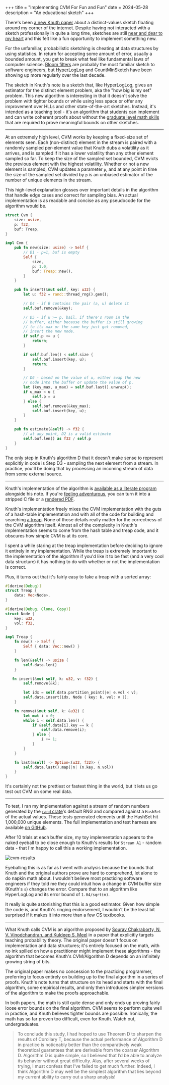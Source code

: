 +++
title = "Implementing CVM For Fun and Fun"
date = 2024-05-28
description = "An educational sketch"
+++

There's been [a new Knuth paper][cvm_note] about a distinct-values sketch floating around my corner of the internet. Despite having not interacted with a sketch professionally in quite a long time, sketches are still [near and dear to my heart][pwl_hll] and this felt like a fun opportunity to implement something new.

For the unfamiliar, probabilistic sketching is cheating at data structures by using statistics. In return for accepting some amount of error, usually a bounded amount, you get to break what feel like fundamental laws of computer science. [Bloom filters][bloom_filter] are probably the most familiar sketch to software engineers, but [HyperLogLog][hll_paper] and CountMinSketch have been showing up more regularly over the last decade.

The sketch in Knuth's note is a sketch that, like HyperLogLog, gives an estimator for the distinct element problem, aka the "how big is my set" problem. This new algorithm is interesting in that it doesn't solve the problem with tighter bounds or while using less space or offer any improvement over HLLs and other state-of-the-art sketches. Instead, it's intended as a teaching tool - it's an algorithm that students can implement and can write coherent proofs about without the [graduate level math skills][mellin] that are required to prove meaningful bounds on other sketches.

[bloom_filter]: https://en.wikipedia.org/wiki/Bloom_filter
[pwl_hll]: https://www.youtube.com/watch?v=y3fTaxA8PkU
[hll_paper]: https://dmtcs.episciences.org/3545/pdf
[mellin]: https://mathworld.wolfram.com/MellinTransform.html

[cvm_note]: https://www-cs-faculty.stanford.edu/~knuth/papers/cvm-note.pdf

---

At an extremely high level, CVM works by keeping a fixed-size set of elements seen. Each (non-distinct) element in the stream is paired with a randomly sampled per-element value that Knuth dubs a volatility as it arrives, and is sampled if it has a lower volatility than any other element sampled so far. To keep the size of the sampled set bounded, CVM evicts the previous element with the highest volatility. Whether or not a new element is sampled, CVM updates a parameter `p`, and at any point in time the size of the sampled set divided by `p` is an unbiased estimator of the number of unique elements in the stream.

This high-level explanation glosses over important details in the algorithm that handle edge cases and correct for sampling bias. An actual implementation is as readable and concise as any pseudocode for the algorithm would be.

```rust
struct Cvm {
    size: usize,
    p: f32,
    buf: Treap,
}

impl Cvm {
    pub fn new(size: usize) -> Self {
        // D1 - p=1, buf is empty
        Self {
            size,
            p: 1.0,
            buf: Treap::new(),
        }
    }

    pub fn insert(&mut self, key: u32) {
        let u: f32 = rand::thread_rng().gen();

        // D4 - if B contains the pair (a, u) delete it
        self.buf.remove(&key);

        // D5 - if u >= p, bail. if there's room in the
        // buffer, either because the buffer is still growing
        // to its max or the same key just got removed,
        // insert the new node.
        if self.p <= u {
            return;
        }

        if self.buf.len() < self.size {
            self.buf.insert(key, u);
            return;
        }

        // D6 - based on the value of u, either swap the new
        // node into the buffer or update the value of p.
        let (key_max, u_max) = self.buf.last().unwrap();
        if u_max < u {
            self.p = u
        } else {
            self.buf.remove(&key_max);
            self.buf.insert(key, u);
        }
    }

    pub fn estimate(&self) -> f32 {
        // at any point, D2 is a valid estimate
        self.buf.len() as f32 / self.p
    }
}
```

The only step in Knuth's algorithm D that it doesn't make sense to represent explicitly in code is Step D3 - sampling the next element from a stream. In practice, you'll be doing that by processing an incoming stream of data from some external source.

---

Knuth's implementation of the algorithm is [available as a literate program][cvm_cweb] alongside his note. If you're [feeling adventurous][texlive], you can turn it into a stripped C file or a [rendered PDF][cvm_rendered].

Knuth's implementation freely mixes the CVM implementation with the guts of a hash-table implementation and with all of the code for building and searching [a treap][treap_wiki]. None of those details really matter for the correctness of the CVM algorithm itself. Almost all of the complexity in Knuth's implementation seems to come from the hash table and treap code, and it obscures how simple CVM is at its core.

I spent a while staring at the treap implementation before deciding to ignore it entirely in my implementation. While the treap is extremely important to the implementation of the algorithm if you'd like it to be fast (and a very cool data structure) it has nothing to do with whether or not the implementation is correct.

Plus, it turns out that it's fairly easy to fake a treap with a sorted array:

```rust
#[derive(Debug)]
struct Treap {
    data: Vec<Node>,
}

#[derive(Debug, Clone, Copy)]
struct Node {
    key: u32,
    vol: f32,
}

impl Treap {
    fn new() -> Self {
        Self { data: Vec::new() }
    }

    fn len(&self) -> usize {
        self.data.len()
    }

   fn insert(&mut self, k: u32, v: f32) {
        self.remove(&k);

        let idx = self.data.partition_point(|e| e.vol < v);
        self.data.insert(idx, Node { key: k, vol: v });
    }

    fn remove(&mut self, k: &u32) {
        let mut i = 0;
        while i < self.data.len() {
            if &self.data[i].key == k {
                self.data.remove(i);
            } else {
                i += 1;
            }
        }
    }

    fn last(&self) -> Option<(u32, f32)> {
        self.data.last().map(|n| (n.key, n.vol))
    }
}
```

It's certainly not the prettiest or fastest thing in the world, but it lets us go test out CVM on some real data.

[texlive]: https://tug.org/texlive/
[cvm_cweb]: https://cs.stanford.edu/~knuth/programs/cvm-estimates.w
[cvm_rendered]: cvm-estimates.pdf
[treap_wiki]: https://en.wikipedia.org/wiki/Treap

---

To test, I ran my implementation against a stream of random numbers generated by the [`rand` crate][rand]'s default RNG and compared against a `HashSet` of the actual values. These tests generated elements until the HashSet hit 1,000,000 unique elements. The full implementation and test harness are available [on GitHub][blinsay/cvm].

After 10 trials at each buffer size, my toy implementation appears to the naked eyeball to be close enough to Knuth's results for `Stream A1` - random data - that I'm happy to call this a working implementation.

![cvm-results](cvm-results.svg)

Eyeballing this is as far as I went with analysis because the bounds that Knuth and the original authors prove are hard to comprehend, let alone to do napkin math about. I wouldn't believe most practicing software engineers if they told me they could intuit how a change in CVM buffer size (Knuth's `s`) changes the error. Compare that to an algorithm like HyperLogLog and its error bound of `1.04/sqrt(m)`.

It really is quite astonishing that this is a good estimator. Given how simple the code is, and Knuth's ringing endorsement, I wouldn't be the least bit surprised if it makes it into more than a few CS textbooks.

[rand]: https://crates.io/crates/rand

[blinsay/cvm]: https://github.com/blinsay/cvm

---

What Knuth calls CVM is an algorithm proposed by [Sourav Chakraborty, N. V. Vinodchandran, and Kuldeep S. Meel][cvm_arxiv] in a paper that explicitly targets teaching probability theory. The original paper doesn't focus on implementation and data structures; it's entirely focused on the math, with no ink spilled on how a practitioner might implement these algorithms - the algorithm that becomes Knuth's CVM/Algorithm D depends on an infinitely growing string of bits.

The original paper makes no concession to the practicing programmer, preferring to focus entirely on building up to the final algorithm in a series of proofs. Knuth's note turns that structure on its head and starts with the final algorithm, some empirical results, and only then introduces simpler versions of the algorithm to make the proofs approachable.

In both papers, the math is still quite dense and only ends up proving fairly loose error bounds on the final algorithm. CVM seems to perform quite well in practice, and Knuth believes tighter bounds are possible. Ironically, the math has so far proven too difficult, even for Knuth. Watch out, undergraduates.

> To conclude this study, I had hoped to use Theorem D to sharpen the results of Corollary T, because the actual performance of Algorithm D in practice is noticeably better than the comparatively weak theoretical guarantees that are derivable from the coarser Algorithm D. Algorithm D is quite simple, so I believed that I’d be able to analyze its behavior without great difficulty. Alas, after several weeks of trying, I must confess that I’ve failed to get much further. Indeed, I think Algorithm D may well be the simplest algorithm that lies beyond my current ability to carry out a sharp analysis!

[cvm_arxiv]: https://arxiv.org/abs/2301.10191

